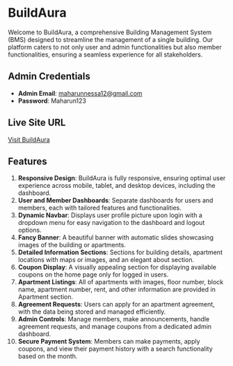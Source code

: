 
# BuildAura

Welcome to BuildAura, a comprehensive Building Management System (BMS) designed to streamline the management of a single building. Our platform caters to not only user and admin functionalities but also member functionalities, ensuring a seamless experience for all stakeholders.

## Admin Credentials

- **Admin Email**: maharunnessa12@gmail.com
- **Password**: Maharun123

## Live Site URL

[Visit BuildAura]()

## Features

1. **Responsive Design**: BuildAura is fully responsive, ensuring optimal user experience across mobile, tablet, and desktop devices, including the dashboard.
2. **User and Member Dashboards**: Separate dashboards for users and members, each with tailored features and functionalities.
3. **Dynamic Navbar**: Displays user profile picture upon login with a dropdown menu for easy navigation to the dashboard and logout options.
4. **Fancy Banner**: A beautiful banner with automatic slides showcasing images of the building or apartments.
5. **Detailed Information Sections**: Sections for building details, apartment locations with maps or images, and an elegant about section.
6. **Coupon Display**: A visually appealing section for displaying available coupons on the home page only for logged in users.
7. **Apartment Listings**: All of apartments with images, floor number, block name, apartment number, rent, and other information are provided in Apartment section.
8. **Agreement Requests**: Users can apply for an apartment agreement, with the data being stored and managed efficiently.
9. **Admin Controls**: Manage members, make announcements, handle agreement requests, and manage coupons from a dedicated admin dashboard.
10. **Secure Payment System**: Members can make payments, apply coupons, and view their payment history with a search functionality based on the month.


